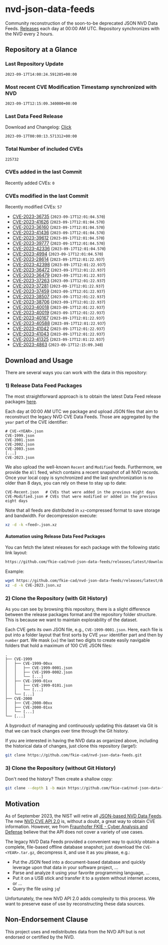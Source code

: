 # nvd-json-data-feeds

Community reconstruction of the soon-to-be deprecated JSON NVD Data Feeds. 
[Releases](https://github.com/fkie-cad/nvd-json-data-feeds/releases/latest) each day at 00:00 AM UTC.
Repository synchronizes with the NVD every 2 hours.

## Repository at a Glance

### Last Repository Update

```plain
2023-09-17T14:00:24.591205+00:00
```

### Most recent CVE Modification Timestamp synchronized with NVD

```plain
2023-09-17T12:15:09.340000+00:00
```

### Last Data Feed Release

Download and Changelog: [Click](https://github.com/fkie-cad/nvd-json-data-feeds/releases/latest)

```plain
2023-09-17T00:00:13.571312+00:00
```

### Total Number of included CVEs

```plain
225732
```

### CVEs added in the last Commit

Recently added CVEs: `0`



### CVEs modified in the last Commit

Recently modified CVEs: `57`

* [CVE-2023-36735](CVE-2023/CVE-2023-367xx/CVE-2023-36735.json) (`2023-09-17T12:01:04.570`)
* [CVE-2023-41626](CVE-2023/CVE-2023-416xx/CVE-2023-41626.json) (`2023-09-17T12:01:04.570`)
* [CVE-2023-36160](CVE-2023/CVE-2023-361xx/CVE-2023-36160.json) (`2023-09-17T12:01:04.570`)
* [CVE-2023-41436](CVE-2023/CVE-2023-414xx/CVE-2023-41436.json) (`2023-09-17T12:01:04.570`)
* [CVE-2023-39612](CVE-2023/CVE-2023-396xx/CVE-2023-39612.json) (`2023-09-17T12:01:04.570`)
* [CVE-2023-39777](CVE-2023/CVE-2023-397xx/CVE-2023-39777.json) (`2023-09-17T12:01:04.570`)
* [CVE-2023-42336](CVE-2023/CVE-2023-423xx/CVE-2023-42336.json) (`2023-09-17T12:01:04.570`)
* [CVE-2023-4994](CVE-2023/CVE-2023-49xx/CVE-2023-4994.json) (`2023-09-17T12:01:04.570`)
* [CVE-2023-28614](CVE-2023/CVE-2023-286xx/CVE-2023-28614.json) (`2023-09-17T12:01:22.937`)
* [CVE-2023-42398](CVE-2023/CVE-2023-423xx/CVE-2023-42398.json) (`2023-09-17T12:01:22.937`)
* [CVE-2023-36472](CVE-2023/CVE-2023-364xx/CVE-2023-36472.json) (`2023-09-17T12:01:22.937`)
* [CVE-2023-36479](CVE-2023/CVE-2023-364xx/CVE-2023-36479.json) (`2023-09-17T12:01:22.937`)
* [CVE-2023-37263](CVE-2023/CVE-2023-372xx/CVE-2023-37263.json) (`2023-09-17T12:01:22.937`)
* [CVE-2023-37281](CVE-2023/CVE-2023-372xx/CVE-2023-37281.json) (`2023-09-17T12:01:22.937`)
* [CVE-2023-37459](CVE-2023/CVE-2023-374xx/CVE-2023-37459.json) (`2023-09-17T12:01:22.937`)
* [CVE-2023-38507](CVE-2023/CVE-2023-385xx/CVE-2023-38507.json) (`2023-09-17T12:01:22.937`)
* [CVE-2023-38706](CVE-2023/CVE-2023-387xx/CVE-2023-38706.json) (`2023-09-17T12:01:22.937`)
* [CVE-2023-40018](CVE-2023/CVE-2023-400xx/CVE-2023-40018.json) (`2023-09-17T12:01:22.937`)
* [CVE-2023-40019](CVE-2023/CVE-2023-400xx/CVE-2023-40019.json) (`2023-09-17T12:01:22.937`)
* [CVE-2023-40167](CVE-2023/CVE-2023-401xx/CVE-2023-40167.json) (`2023-09-17T12:01:22.937`)
* [CVE-2023-40588](CVE-2023/CVE-2023-405xx/CVE-2023-40588.json) (`2023-09-17T12:01:22.937`)
* [CVE-2023-41042](CVE-2023/CVE-2023-410xx/CVE-2023-41042.json) (`2023-09-17T12:01:22.937`)
* [CVE-2023-41043](CVE-2023/CVE-2023-410xx/CVE-2023-41043.json) (`2023-09-17T12:01:22.937`)
* [CVE-2023-41325](CVE-2023/CVE-2023-413xx/CVE-2023-41325.json) (`2023-09-17T12:01:22.937`)
* [CVE-2023-4863](CVE-2023/CVE-2023-48xx/CVE-2023-4863.json) (`2023-09-17T12:15:09.340`)


## Download and Usage

There are several ways you can work with the data in this repository:

### 1) Release Data Feed Packages

The most straightforward approach is to obtain the latest Data Feed release packages [here](https://github.com/fkie-cad/nvd-json-data-feeds/releases/latest).

Each day at 00:00 AM UTC we package and upload JSON files that aim to reconstruct the legacy NVD CVE Data Feeds.
Those are aggregated by the `year` part of the CVE identifier:

```
# CVE-<YEAR>.json
CVE-1999.json
CVE-2001.json
CVE-2002.json
CVE-2003.json
[...]
CVE-2023.json
```

We also upload the well-known `Recent` and `Modified` feeds.
Furthermore, we provide the `All` feed, which contains a recent snapshot of all NVD records.
Once your local copy is synchronized and the last synchronization is no older than 8 days, you can rely on these to stay up to date:

```plain
CVE-Recent.json   # CVEs that were added in the previous eight days
CVE-Modified.json # CVEs that were modified or added in the previous eight days
```

Note that all feeds are distributed in `xz`-compressed format to save storage and bandwidth.
For decompression execute:

```sh
xz -d -k <feed>.json.xz
```


#### Automation using Release Data Feed Packages

You can fetch the latest releases for each package with the following static link layout:

```sh
https://github.com/fkie-cad/nvd-json-data-feeds/releases/latest/download/CVE-<YEAR>.json.xz
```

Example:

```sh
wget https://github.com/fkie-cad/nvd-json-data-feeds/releases/latest/download/CVE-2023.json.xz
xz -d -k CVE-2023.json.xz
```

### 2) Clone the Repository (with Git History)

As you can see by browsing this repository, there is a slight difference between the release packages format and the repository folder structure.
This is because we want to maintain explorability of the dataset.

Each CVE gets its own JSON file, e.g., `CVE-1999-0001.json`.
Here, each file is put into a folder layout that first sorts by CVE `year` identifier part and then by `number` part.
We mask (`xx`) the last two digits to create easily navigable folders that hold a maximum of 100 CVE JSON files:

```plain
.
├── CVE-1999
│   ├── CVE-1999-00xx
│   │   ├── CVE-1999-0001.json
│   │   ├── CVE-1999-0002.json
│   │   └── [...]
│   ├── CVE-1999-01xx
│   │   ├── CVE-1999-0101.json
│   │   └── [...]
│   └── [...]
├── CVE-2000
│   ├── CVE-2000-00xx
│   ├── CVE-2000-01xx
│   └── [...]
└── [...]
```

A byproduct of managing and continuously updating this dataset via Git is that we can track changes over time through the Git history.

If you are interested in having the NVD data as organized above, including the historical data of changes, just clone this repository (large!):

```sh
git clone https://github.com/fkie-cad/nvd-json-data-feeds.git
```

### 3) Clone the Repository (without Git History)

Don't need the history? Then create a shallow copy:

```sh
git clone --depth 1 -b main https://github.com/fkie-cad/nvd-json-data-feeds.git
```

## Motivation

As of September 2023, the NIST will retire all [JSON-based NVD Data Feeds](https://nvd.nist.gov/vuln/data-feeds#divRetirementBanner-1).
The new [NVD CVE API 2.0](https://nvd.nist.gov/developers/vulnerabilities) is, without a doubt, a great way to obtain CVE information.
However, we from [Fraunhofer FKIE - Cyber Analysis and Defense](https://www.fkie.fraunhofer.de/en/departments/cad.html) believe that the API does not cover a variety of use cases.

The legacy NVD Data Feeds provided a convenient way to quickly obtain a complete, file-based offline database snapshot; just download the `CVE-<YEAR>.tar.gz`, decompress it, and use it as you please, e.g.:

* Put the JSON feed into a document-based database and quickly leverage upon that data in your software project, ...
* Parse and analyze it using your favorite programming language, ...
* Put it on a USB stick and transfer it to a system without internet access, or ...
* Query the file using `jq`!

Unfortunately, the new NVD API 2.0 adds complexity to this process.
We want to preserve ease of use by reconstructing these data sources.

## Non-Endorsement Clause

This project uses and redistributes data from the NVD API but is not endorsed or certified by the NVD.